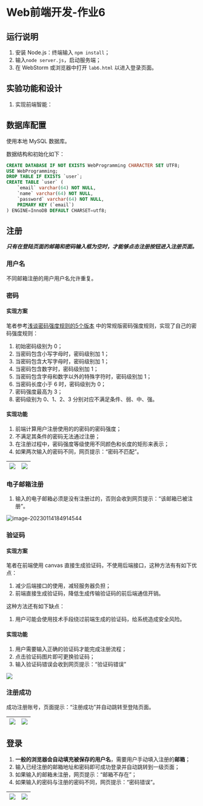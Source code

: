 # Web前端开发-作业6

## 运行说明

1. 安装 Node.js：终端输入 `npm install`；
2. 输入`node server.js`，启动服务端；
3. 在 WebStorm 或浏览器中打开 `lab6.html` 以进入登录页面。

## 实验功能和设计

1. 实现前端智能：

## 数据库配置

使用本地 MySQL 数据库。

数据结构和初始化如下：

```sql
CREATE DATABASE IF NOT EXISTS WebProgramming CHARACTER SET UTF8;
USE WebProgramming;
DROP TABLE IF EXISTS `user`;
CREATE TABLE `user` (
	`email` varchar(64) NOT NULL,
	`name` varchar(64) NOT NULL,
	`password` varchar(64) NOT NULL,
	PRIMARY KEY (`email`)
) ENGINE=InnoDB DEFAULT CHARSET=utf8;
```

## 注册

***只有在登陆页面的邮箱和密码输入框为空时，才能够点击注册按钮进入注册页面。***

### 用户名

不同邮箱注册的用户用户名允许重复。

### 密码

#### 实现方案

笔者参考[浅谈密码强度规则的5个版本](https://www.woshipm.com/pd/595757.html) 中的常规版密码强度规则，实现了自己的密码强度规则：

1. 初始密码级别为 0；
2. 当密码包含小写字母时，密码级别加 1；
3. 当密码包含大写字母时，密码级别加 1；
4. 当密码包含数字时，密码级别加 1；
5. 当密码包含字母和数字以外的特殊字符时，密码级别加 1；
6. 当密码长度小于 6 时，密码级别为 0；
7. 密码强度最高为 3；
8. 密码级别为 0、1、2、3 分别对应不满足条件、弱、中、强。

#### 实现功能

1. 前端计算用户注册使用的的密码的密码强度；
2. 不满足其条件的密码无法通过注册；
3. 在注册过程中，密码强度等级使用不同颜色和长度的矩形来表示；
4. 如果两次输入的密码不同，网页提示：“密码不匹配”。

| ![](README/image-20230114184516181.png) | ![](README/image-20230114185627625.png) |
| --------------------------------------- | --------------------------------------- |

### 电子邮箱注册

1. 输入的电子邮箱必须是没有注册过的，否则会收到网页提示：“该邮箱已被注册”。

![image-20230114184914544](README/image-20230114184914544.png)

### 验证码

#### 实现方案

笔者在前端使用 canvas 直接生成验证码，不使用后端接口，这种方法有有如下优点：

1. 减少后端接口的使用，减轻服务器负担；
2. 前端直接生成验证码，降低生成传输验证码的前后端通信开销。

这种方法还有如下缺点：

1. 用户可能会使用技术手段绕过前端生成的验证码，给系统造成安全风险。

#### 实现功能

1. 用户需要输入正确的验证码才能完成注册流程；
2. 点击验证码图片即可更换验证码；
3. 输入验证码错误会收到网页提示：“验证码错误”

![](README/image-20230114184736263.png)

### 注册成功

成功注册账号，页面提示：“注册成功”并自动跳转至登陆页面。

| ![](README/image-20230114185003697.png) | ![](README/image-20230114192140504.png) |
| --------------------------------------- | --------------------------------------- |


## 登录

1. **一般的浏览器会自动填充被保存的用户名**，需要用户手动填入注册的**邮箱**；
2. 输入已经注册的邮箱地址和密码即可成功登录并自动跳转到一级页面；
3. 如果输入的邮箱未注册，网页提示：“邮箱不存在”；
4. 如果输入的密码与注册的密码不同，网页提示：“密码错误”。

| ![](README/image-20230114185237576.png) | ![](README/image-20230114185335229.png) |
| --------------------------------------- | --------------------------------------- |

